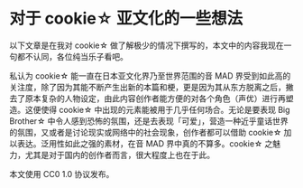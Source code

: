 # 对于 cookie☆ 亚文化的一些想法

<notice>以下文章是在我对 cookie☆ 做了解极少的情况下撰写的，本文中的内容我现在一句都不认同，各位纯当乐子看吧。</notice>

私认为 cookie☆ 能一直在日本亚文化界乃至世界范围的音 MAD 界受到如此高的关注度，除了因为其能不断产生出新的本篇和梗，更是因为其从东方脱离之后，撇去了原本复杂的人物设定，由此内容创作者能方便的对各个角色（声优）进行再塑造。这便使得 cookie☆ 中出现的元素能被用于几乎任何场合。无论是要表现 Big Brother☆ 中令人感到恐怖的氛围，还是去表现「可爱」，营造一种近乎童话世界的氛围，又或者是讨论现实或网络中的社会现象，创作者都可以借助 cookie☆ 加以表达。泛用性如此之强的素材，在音 MAD 界中真的不算多。cookie☆ 之魅力，尤其是对于国内的创作者而言，很大程度上也在于此。

本文使用 CC0 1.0 协议发布。
